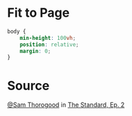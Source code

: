 # Fit to Page

```css
body {
	min-height: 100vh;
	position: relative;
	margin: 0;
}
```

# Source

[@Sam Thorogood](https://twitter.com/samthor) in [The Standard, Ep. 2](https://youtu.be/299RZ0d1LQY)
